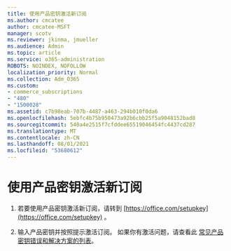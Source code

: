 ```yaml
---
title: 使用产品密钥激活新订阅
ms.author: cmcatee
author: cmcatee-MSFT
manager: scotv
ms.reviewer: jkinma, jmueller
ms.audience: Admin
ms.topic: article
ms.service: o365-administration
ROBOTS: NOINDEX, NOFOLLOW
localization_priority: Normal
ms.collection: Adm_O365
ms.custom:
- commerce_subscriptions
- "480"
- "1500028"
ms.assetid: c7b98eab-707b-4487-a463-294b010f0da6
ms.openlocfilehash: 5ebfc4b75b950473a92b6cbb25f5a9048152bad8
ms.sourcegitcommit: 540a4e2515f7cfddee65519046454fc4437cd287
ms.translationtype: MT
ms.contentlocale: zh-CN
ms.lasthandoff: 08/01/2021
ms.locfileid: "53680612"
---
```

# <a name="activate-a-new-subscription-with-a-product-key"></a>使用产品密钥激活新订阅

1. 若要使用产品密钥激活新订阅，请转到 [https://office.com/setupkey](https://office.com/setupkey) 。

2. 输入产品密钥并按照提示激活订阅。 如果你有激活问题，请查看此 [常见产品密钥错误和解决方案的列表](https://docs.microsoft.com/microsoft-365/commerce/product-key-errors-and-solutions)。
